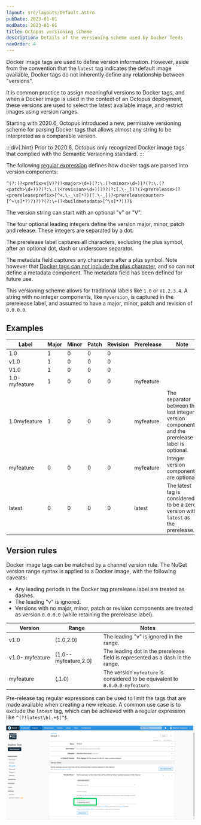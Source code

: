 ```yaml
---
layout: src/layouts/Default.astro
pubDate: 2023-01-01
modDate: 2023-01-01
title: Octopus versioning scheme
description: Details of the versioning scheme used by Docker feeds
navOrder: 4
---
```


Docker image tags are used to define version information. However, aside from the convention that the `latest` tag indicates the default image available, Docker tags do not inherently define any relationship between "versions".

It is common practice to assign meaningful versions to Docker tags, and when a Docker image is used in the context of an Octopus deployment, these versions are used to select the latest available image, and restrict images using version ranges.

Starting with 2020.6, Octopus introduced a new, permissive versioning scheme for parsing Docker tags that allows almost any string to be interpreted as a comparable version. 

:::div{.hint}
Prior to 2020.6, Octopus only recognized Docker image tags that complied with the Semantic Versioning standard.
:::

The following [regular expression](https://oc.to/OctopusVersionRegex/) defines how docker tags are parsed into version components:

```
^(?:(?<prefix>v|V)?(?<major>\d+)(?:\.(?<minor>\d+))?(?:\.(?<patch>\d+))?(?:\.(?<revision>\d+))?)?(?:[.\-_])?(?<prerelease>(?<prereleaseprefix>[^+.\-_\s]*?)([.\-_](?<prereleasecounter>[^+\s]*?)?)?)?(?:\+(?<buildmetadata>[^\s]*?))?$
```

The version string can start with an optional "v" or "V".

The four optional leading integers define the version major, minor, patch and release. These integers are separated by a dot.

The prerelease label captures all characters, excluding the plus symbol, after an optional dot, dash or underscore separator.

The metadata field captures any characters after a plus symbol. Note however that [Docker tags can not include the plus character](https://oc.to/DockerTags), and so can not define a metadata component. The metadata field has been defined for future use.

This versioning scheme allows for traditional labels like `1.0` or `V1.2.3.4`. A string with no integer components, like `myversion`, is captured in the prerelease label, and assumed to have a major, minor, patch and revision of `0.0.0.0`.

## Examples

| Label   | Major  | Minor | Patch | Revision | Prerelease | Note |
|---|---|---|---|---|---|---|
| 1.0   | 1  | 0 | 0 | 0 |  |  |
| v1.0   | 1  | 0 | 0 | 0 |  |  |
| V1.0   | 1  | 0 | 0 | 0 |  |  |
| 1.0-myfeature   | 1  | 0 | 0 | 0 | myfeature | |
| 1.0myfeature   | 1  | 0 | 0 | 0 | myfeature | The separator between the last integer version component and the prerelease label is optional. |
| myfeature   | 0  | 0 | 0 | 0 | myfeature | Integer version components are optional. |
| latest | 0 | 0 | 0 | 0 | latest | The latest tag is considered to be a zero version with `latest` as the prerelease. |

## Version rules

Docker image tags can be matched by a channel version rule. The NuGet version range syntax is applied to a Docker image, with the following caveats:

* Any leading periods in the Docker tag prerelease label are treated as dashes.
* The leading "v" is ignored.
* Versions with no major, minor, patch or revision components are treated as version `0.0.0.0` (while retaining the prerelease label).

| Version   | Range  | Notes |
|---|---|---|
| v1.0 | [1.0,2.0] | The leading "v" is ignored in the range. |
| v1.0-.myfeature | [1.0--myfeature,2.0] | The leading dot in the prerelease field is represented as a dash in the range. |
| myfeature | (,1.0) | The version `myfeature` is considered to be equivalent to `0.0.0.0-myfeature`. |

Pre-release tag regular expressions can be used to limit the tags that are made available when creating a new release. A common use case is to exclude the `latest` tag, which can be achieved with a regular expression like `^(?!latest\b).+$|^$`.

![](/docs/packaging-applications/package-repositories/docker-registries/channel-rule.png "width=500")

